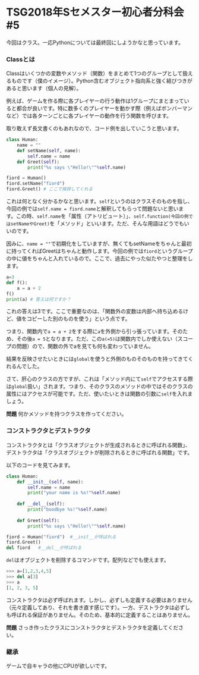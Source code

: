 # TSG2018年Sセメスター初心者分科会\#5

今回はクラス。一応Pythonについては最終回にしようかなと思っています。

### Classとは
Classはいくつかの変数やメソッド（関数）をまとめて1つのグループとして扱えるものです（僕のイメージ）。Python含むオブジェクト指向系と強く結びつきがあると思います（個人の見解）。

例えば、ゲームを作る際に各プレイヤーの行う動作は1グループにまとまっていると都合が良いです。特に数多くのプレイヤーを動かす際（例えばボンバーマンなど）では各ターンごとに各プレイヤーの動作を行う関数を呼びます。

取り敢えず長文書くのもあれなので、コード例を出していこうと思います。
```python
class Human:
    name = ""
    def setName(self, name):
        self.name = name
    def Greet(self):
        print("%s says \"Hello!\""%self.name)

fiord = Human()
fiord.setName("fiord")
fiord.Greet() # ここで挨拶してくれる
```
これは何となく分かるかなと思います。`self`というのはクラスそのものを指し、今回の例では`self.name = fiord.name`と解釈してもらって問題ないと思います。この時、`self.name`を「属性（アトリビュート）」、`self.function(今回の例ではsetNameやGreet)`を「メソッド」といいます。ただ、そんな用語はどうでもいいのです。

因みに、`name = ""`で初期化をしていますが、無くてもsetNameをちゃんと最初に持ってくればGreetはちゃんと動作します。今回の例では`fiord`というグループの中に値をちゃんと入れているので。ここで、過去にやった似たやつと整理をします。
```python
a=3
def f():
    a = a + 2
f()
print(a) # 答えは何ですか？
```

これの答えは3です。ここで重要なのは、「関数外の変数は内部へ持ち込めるけど、値をコピーした別のものを使う」という点です。

つまり、関数内で`a = a + 2`をする際に`a`を外側から引っ張っています。そのため、その後`a = 5`となります。ただ、この`a(=5)`は関数内でしか使えない（スコープの問題）ので、関数の外でaを見ても何も変わっていません。

結果を反映させたいときには`global`を使うと外側のものそのものを持ってきてくれるんでした。

さて、肝心のクラスの方ですが、これは「メソッド内にて`self`でアクセスする際は`global`扱い」されます。つまり、そのクラスのメソッドの中ではそのクラスの属性にはアクセスが可能です。ただ、使いたいときは関数の引数に`self`を入れましょう。

__問題__ 何かメソッドを持つクラスを作ってください。

### コンストラクタとデストラクタ
コンストラクタとは「クラスオブジェクトが生成されるときに呼ばれる関数」、デストラクタは「クラスオブジェクトが削除されるときに呼ばれる関数」です。

以下のコードを見てみます。
```python
class Human:
    def __init__(self, name):
        self.name = name
        print("your name is %s!"%self.name)
    
    def __del__(self):
        print("boodbye %s!"%self.name)
    
    def Greet(self):
        print("%s says \"Hello!\""%self.name)

fiord = Human("fiord")  #__init__が呼ばれる
fiord.Greet()
del fiord   #__del__が呼ばれる
```
`del`はオブジェクトを削除するコマンドです。配列などでも使えます。
```python
>>> a=[1,2,3,4,5]
>>> del a[3]
>>> a
[1, 2, 3, 5]
```

コンストラクタは必ず呼ばれます。しかし、必ずしも定義する必要はありません（元々定義してあり、それを書き直す感じです）。一方、デストラクタは必ずしも呼ばれる保証がありません。そのため、基本的に定義することはありません。

__問題__ さっき作ったクラスにコンストラクタとデストラクタを定義してください。

### 継承
ゲームで自キャラの他にCPUが欲しいです。